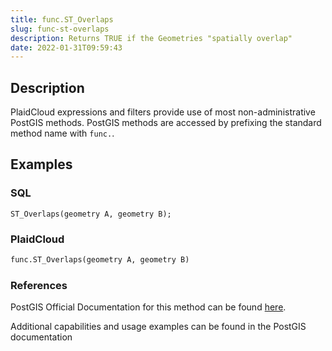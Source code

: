 ```yaml
---
title: func.ST_Overlaps
slug: func-st-overlaps
description: Returns TRUE if the Geometries "spatially overlap"
date: 2022-01-31T09:59:43
---
```



## Description


PlaidCloud expressions and filters provide use of most non-administrative PostGIS methods. PostGIS methods are accessed by prefixing the standard method name with `func.`.



## Examples


### SQL



```
ST_Overlaps(geometry A, geometry B);
```


### PlaidCloud



```python
func.ST_Overlaps(geometry A, geometry B)
```


### References


PostGIS Official Documentation for this method can be found [here](https://postgis.net/docs/manual-3.1/ST_Overlaps.html).



Additional capabilities and usage examples can be found in the PostGIS documentation

